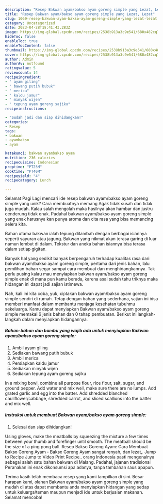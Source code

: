 ```yaml
---
description: "Resep Bakwan ayam/bakso ayam goreng simple yang Lezat, Lezat"
title: "Resep Bakwan ayam/bakso ayam goreng simple yang Lezat, Lezat"
slug: 1069-resep-bakwan-ayam-bakso-ayam-goreng-simple-yang-lezat-lezat
category: Uncategorized
date: 2023-04-28T18:41:43.283Z
image: https://img-global.cpcdn.com/recipes/2538b913a3c9e541/680x482cq70/bakwan-ayambakso-ayam-goreng-simple-foto-resep-utama.jpg
hideToc: false
enableToc: true
enableTocContent: false
thumbnail: https://img-global.cpcdn.com/recipes/2538b913a3c9e541/680x482cq70/bakwan-ayambakso-ayam-goreng-simple-foto-resep-utama.jpg
cover: https://img-global.cpcdn.com/recipes/2538b913a3c9e541/680x482cq70/bakwan-ayambakso-ayam-goreng-simple-foto-resep-utama.jpg
author: Admin
authorAv: notfound
ratingvalue: 5
reviewcount: 14
recipeingredient:
- " ayam giling"
- " bawang putih bubuk"
- " merica"
- " kaldu jamur"
- " minyak wijen"
- " tepung ayam goreng sajiku"
recipeinstructions:

- "Sudah jadi dan siap dihidangkan!"
categories:
- Resep
tags:
- bakwan
- ayambakso
- ayam

katakunci: bakwan ayambakso ayam 
nutrition: 236 calories
recipecuisine: Indonesian
preptime: "PT23M"
cooktime: "PT40M"
recipeyield: "4"
recipecategory: Lunch

---
```



Selamat Pagi Lagi mencari ide resep bakwan ayam/bakso ayam goreng simple yang unik? Cara membuatnya memang Agak tidak susah dan tidak juga mudah. Kalau salah mengolah maka hasilnya akan hambar dan justru cenderung tidak enak. Padahal bakwan ayam/bakso ayam goreng simple yang enak harusnya kan punya aroma dan cita rasa yang bisa memancing selera kita.


Bahan utama bakwan ialah tepung ditambah dengan berbagai isiannya seperti sayuran atau jagung. Bakwan yang nikmat akan terasa garing di luar namun lembut di dalam. Tekstur dan aneka bahan isiannya bisa terasa dalam setiap gigitan.

Banyak hal yang sedikit banyak berpengaruh terhadap kualitas rasa dari bakwan ayam/bakso ayam goreng simple, pertama dari jenis bahan, lalu pemilihan bahan segar sampai cara membuat dan menghidangkannya. Tak perlu pusing kalau mau menyiapkan bakwan ayam/bakso ayam goreng simple enak di mana pun kamu berada, karena asal sudah tahu triknya maka hidangan ini dapat jadi sajian istimewa.


Nah, kali ini kita coba, yuk, ciptakan bakwan ayam/bakso ayam goreng simple sendiri di rumah. Tetap dengan bahan yang sederhana, sajian ini bisa memberi manfaat dalam membantu menjaga kesehatan tubuhmu sekeluarga. Kamu dapat menyiapkan Bakwan ayam/bakso ayam goreng simple memakai 6 jenis bahan dan 0 tahap pembuatan. Berikut ini langkah-langkah dalam menyiapkan hidangannya.

<!--inarticleads1-->

##### Bahan-bahan dan bumbu yang wajib ada untuk menyiapkan Bakwan ayam/bakso ayam goreng simple:

1. Ambil  ayam giling
1. Sediakan  bawang putih bubuk
1. Ambil  merica
1. Persiapkan  kaldu jamur
1. Sediakan  minyak wijen
1. Sediakan  tepung ayam goreng sajiku


In a mixing bowl, combine all purpose flour, rice flour, salt, sugar, and ground pepper. Add water and mix well, make sure there are no lumps. Add grated garlic and egg into the batter. Add shredded blanched cauliflower/cabbage, shredded carrot, and sliced scallions into the batter and mix well. 

<!--inarticleads2-->

##### Instruksi untuk membuat Bakwan ayam/bakso ayam goreng simple:


1. Selesai dan siap dihidangkan!

Using gloves, make the meatballs by squeezing the mixture a few times between your thumb and forefinger until smooth. The meatball should be the size of a ping pong ball. Resep Bakso Goreng Ayam: Cara Membuat Bakso Goreng Ayam - Bakso Goreng Ayam sangat renyah, dan lezat,. Jump to Recipe Jump to Video Print Recipe.. orang Indonesia pasti mengenalnya sebagai salah satu bahan bakwan di Malang. Padahal, jajanan tradisional Peranakan ini enak dikonsumsi apa adanya, tanpa tambahan saus apapun. 

Terima kasih telah membaca resep yang kami tampilkan di sini. Besar harapan kami, olahan Bakwan ayam/bakso ayam goreng simple yang mudah di atas dapat membantu anda menyiapkan hidangan yang sedap untuk keluarga/teman maupun menjadi ide untuk berjualan makanan. Selamat mencoba!

